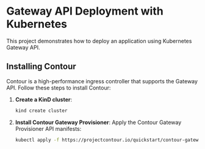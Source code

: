 # Gateway API Deployment with Kubernetes

This project demonstrates how to deploy an application using Kubernetes Gateway API.

## Installing Contour

Contour is a high-performance ingress controller that supports the Gateway API. Follow these steps to install Contour:

1. **Create a KinD cluster**:
   ```bash
   kind create cluster
   ```

2. **Install Contour Gateway Provisioner**:
   Apply the Contour Gateway Provisioner API manifests:
   ```bash
   kubectl apply -f https://projectcontour.io/quickstart/contour-gateway-provisioner.yaml
   ```
